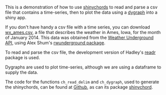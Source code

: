This is a demonstration of how to use [shinychords](http://ijlyttle.github.io/shinychord/) to read and parse a csv file that contains a time-series, then to plot the data using a [dygraph](https://rstudio.github.io/dygraphs/) into a shiny app.

If you don't have handy a csv file with a time series, you can download [wx_ames.csv](http://ijlyttle.github.io/shinychord/doc/wx_ames.csv), a file that describes the weather in Ames, Iowa, for the month of January 2014. This data was obtained from the [Weather Underground API](http://www.wunderground.com/weather/api), using Alex Shum's [rwunderground package](https://cran.r-project.org/web/packages/rwunderground/index.html).

To read and parse the csv file, the development version of Hadley's [readr](https://github.com/hadley/readr) package is used.

Dygraphs are used to plot time-series, although we are using a dataframe to supply the data.

The code for the functions `ch_read_delim` and `ch_dygraph`, used to generate the shinychords, can be found at [Github](https://github.com/ijlyttle/shinychord/blob/master/R/), as can its package [shinychord](http://github.com/ijlyttle/shinychord/). 



